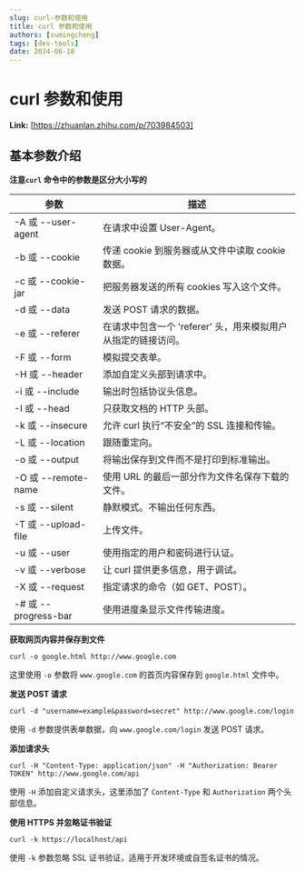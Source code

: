 ```yaml
---
slug: curl-参数和使用
title: curl 参数和使用
authors: [sumingcheng]
tags: [dev-tools]
date: 2024-06-18
---
```


# curl 参数和使用



 **Link:** [https://zhuanlan.zhihu.com/p/703984503]

## 基本参数介绍  

**注意`curl` 命令中的参数是区分大小写的**

| 参数 | 描述 |
| --- | --- |
| -A 或 --user-agent | 在请求中设置 User-Agent。 |
| -b 或 --cookie | 传递 cookie 到服务器或从文件中读取 cookie 数据。 |
| -c 或 --cookie-jar | 把服务器发送的所有 cookies 写入这个文件。 |
| -d 或 --data | 发送 POST 请求的数据。 |
| -e 或 --referer | 在请求中包含一个 'referer' 头，用来模拟用户从指定的链接访问。 |
| -F 或 --form | 模拟提交表单。 |
| -H 或 --header | 添加自定义头部到请求中。 |
| -i 或 --include | 输出时包括协议头信息。 |
| -I 或 --head | 只获取文档的 HTTP 头部。 |
| -k 或 --insecure | 允许 curl 执行“不安全”的 SSL 连接和传输。 |
| -L 或 --location | 跟随重定向。 |
| -o 或 --output | 将输出保存到文件而不是打印到标准输出。 |
| -O 或 --remote-name | 使用 URL 的最后一部分作为文件名保存下载的文件。 |
| -s 或 --silent | 静默模式。不输出任何东西。 |
| -T 或 --upload-file | 上传文件。 |
| -u 或 --user | 使用指定的用户和密码进行认证。 |
| -v 或 --verbose | 让 curl 提供更多信息，用于调试。 |
| -X 或 --request | 指定请求的命令（如 GET、POST）。 |
| -# 或 --progress-bar | 使用进度条显示文件传输进度。 |

**获取网页内容并保存到文件**

```
curl -o google.html http://www.google.com
```

这里使用 `-o` 参数将 `www.google.com` 的首页内容保存到 `google.html` 文件中。

**发送 POST 请求**

```
curl -d "username=example&password=secret" http://www.google.com/login
```

使用 `-d` 参数提供表单数据，向 `www.google.com/login` 发送 POST 请求。

**添加请求头**

```
curl -H "Content-Type: application/json" -H "Authorization: Bearer TOKEN" http://www.google.com/api
```

使用 `-H` 添加自定义请求头，这里添加了 `Content-Type` 和 `Authorization` 两个头部信息。

**使用 HTTPS 并忽略证书验证**

```
curl -k https://localhost/api
```

使用 `-k` 参数忽略 SSL 证书验证，适用于开发环境或自签名证书的情况。